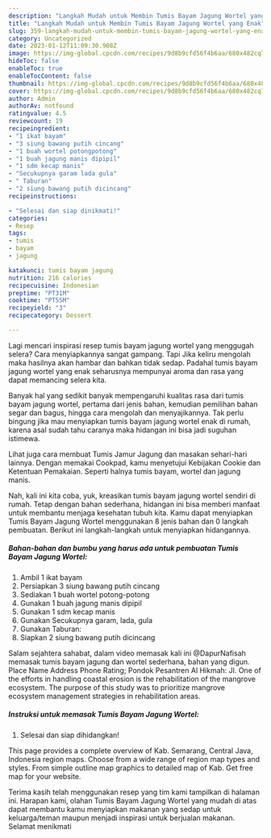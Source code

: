 ```yaml
---
description: "Langkah Mudah untuk Membin Tumis Bayam Jagung Wortel yang Enak"
title: "Langkah Mudah untuk Membin Tumis Bayam Jagung Wortel yang Enak"
slug: 359-langkah-mudah-untuk-membin-tumis-bayam-jagung-wortel-yang-enak
category: Uncategorized
date: 2023-01-12T11:09:30.908Z
image: https://img-global.cpcdn.com/recipes/9d8b9cfd56f4b6aa/680x482cq70/tumis-bayam-jagung-wortel-foto-resep-utama.jpg
hideToc: false
enableToc: true
enableTocContent: false
thumbnail: https://img-global.cpcdn.com/recipes/9d8b9cfd56f4b6aa/680x482cq70/tumis-bayam-jagung-wortel-foto-resep-utama.jpg
cover: https://img-global.cpcdn.com/recipes/9d8b9cfd56f4b6aa/680x482cq70/tumis-bayam-jagung-wortel-foto-resep-utama.jpg
author: Admin
authorAv: notfound
ratingvalue: 4.5
reviewcount: 19
recipeingredient:
- "1 ikat bayam"
- "3 siung bawang putih cincang"
- "1 buah wortel potongpotong"
- "1 buah jagung manis dipipil"
- "1 sdm kecap manis"
- "Secukupnya garam lada gula"
- " Taburan"
- "2 siung bawang putih dicincang"
recipeinstructions:

- "Selesai dan siap dinikmati!"
categories:
- Resep
tags:
- tumis
- bayam
- jagung

katakunci: tumis bayam jagung 
nutrition: 216 calories
recipecuisine: Indonesian
preptime: "PT31M"
cooktime: "PT55M"
recipeyield: "3"
recipecategory: Dessert

---
```



Lagi mencari inspirasi resep tumis bayam jagung wortel yang menggugah selera? Cara menyiapkannya sangat gampang. Tapi Jika keliru mengolah maka hasilnya akan hambar dan bahkan tidak sedap. Padahal tumis bayam jagung wortel yang enak seharusnya mempunyai aroma dan rasa yang dapat memancing selera kita.


Banyak hal yang sedikit banyak mempengaruhi kualitas rasa dari tumis bayam jagung wortel, pertama dari jenis bahan, kemudian pemilihan bahan segar dan bagus, hingga cara mengolah dan menyajikannya. Tak perlu bingung jika mau menyiapkan tumis bayam jagung wortel enak di rumah, karena asal sudah tahu caranya maka hidangan ini bisa jadi suguhan istimewa.

Lihat juga cara membuat Tumis Jamur Jagung dan masakan sehari-hari lainnya. Dengan memakai Cookpad, kamu menyetujui Kebijakan Cookie dan Ketentuan Pemakaian. Seperti halnya tumis bayam, wortel dan jagung manis.


Nah, kali ini kita coba, yuk, kreasikan tumis bayam jagung wortel sendiri di rumah. Tetap dengan bahan sederhana, hidangan ini bisa memberi manfaat untuk membantu menjaga kesehatan tubuh kita. Kamu dapat menyiapkan Tumis Bayam Jagung Wortel menggunakan 8 jenis bahan dan 0 langkah pembuatan. Berikut ini langkah-langkah untuk menyiapkan hidangannya.

<!--inarticleads1-->

##### Bahan-bahan dan bumbu yang harus ada untuk pembuatan Tumis Bayam Jagung Wortel:

1. Ambil 1 ikat bayam
1. Persiapkan 3 siung bawang putih cincang
1. Sediakan 1 buah wortel potong-potong
1. Gunakan 1 buah jagung manis dipipil
1. Gunakan 1 sdm kecap manis
1. Gunakan Secukupnya garam, lada, gula
1. Gunakan  Taburan:
1. Siapkan 2 siung bawang putih dicincang


Salam sejahtera sahabat, dalam video memasak kali ini @DapurNafisah memasak tumis bayam jagung dan wortel sederhana, bahan yang digun. Place Name Address Phone Rating; Pondok Pesantren Al Hikmah: Jl. One of the efforts in handling coastal erosion is the rehabilitation of the mangrove ecosystem. The purpose of this study was to prioritize mangrove ecosystem management strategies in rehabilitation areas. 

<!--inarticleads2-->

##### Instruksi untuk memasak Tumis Bayam Jagung Wortel:


1. Selesai dan siap dihidangkan!

This page provides a complete overview of Kab. Semarang, Central Java, Indonesia region maps. Choose from a wide range of region map types and styles. From simple outline map graphics to detailed map of Kab. Get free map for your website. 

Terima kasih telah menggunakan resep yang tim kami tampilkan di halaman ini. Harapan kami, olahan Tumis Bayam Jagung Wortel yang mudah di atas dapat membantu kamu menyiapkan makanan yang sedap untuk keluarga/teman maupun menjadi inspirasi untuk berjualan makanan. Selamat menikmati
